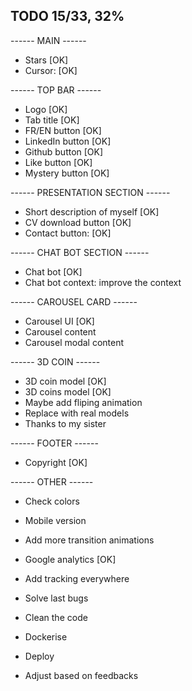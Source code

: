 ## TODO 15/33, 32%

------ MAIN ------

- Stars [OK]
- Cursor: [OK]

------ TOP BAR ------

- Logo [OK]
- Tab title [OK]
- FR/EN button [OK]
- LinkedIn button [OK]
- Github button [OK]
- Like button [OK]
- Mystery button [OK]

------ PRESENTATION SECTION ------

- Short description of myself [OK]
- CV download button [OK]
- Contact button: [OK]

------ CHAT BOT SECTION ------

- Chat bot [OK]
- Chat bot context: improve the context

------ CAROUSEL CARD ------

- Carousel UI [OK]
- Carousel content
- Carousel modal content

------ 3D COIN ------

- 3D coin model [OK]
- 3D coins model [OK]
- Maybe add fliping animation
- Replace with real models
- Thanks to my sister

------ FOOTER ------

- Copyright [OK]

------ OTHER ------

- Check colors
- Mobile version
- Add more transition animations
- Google analytics [OK]
- Add tracking everywhere

- Solve last bugs
- Clean the code
- Dockerise
- Deploy
- Adjust based on feedbacks
